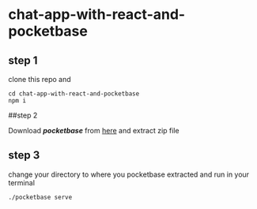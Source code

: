 # chat-app-with-react-and-pocketbase

## step 1
clone this repo and 
```
cd chat-app-with-react-and-pocketbase
npm i
```
##step 2

Download ***pocketbase*** from [here](https://pocketbase.io/docs/)
and extract zip file

## step 3
change your directory to where you pocketbase extracted
and run in your terminal
```
./pocketbase serve
